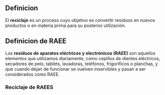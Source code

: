 ## Definicion
El **reciclaje** es un proceso cuyo objetivo es convertir residuos en nuevos productos o en materia prima para su posterior utilización.
## Definicion de RAEE
Los **residuos de aparatos eléctricos y electrónicos (RAEE)** son aquellos elementos que utilizamos diariamente, como cepillos de dientes eléctricos, secadores de pelo, tablets, lavadoras, teléfonos, frigoríficos o planchas, y que cuando dejan de funcionar se vuelven inservibles y pasan a ser considerados como RAEE.
### Reciclaje de RAEES


<!--stackedit_data:
eyJoaXN0b3J5IjpbMTUyMTc5NDU2XX0=
-->